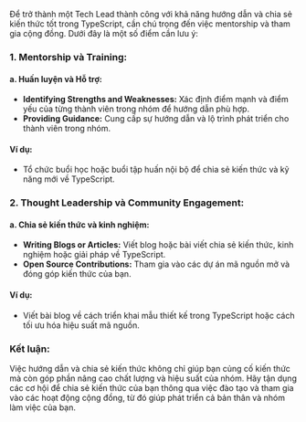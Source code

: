 Để trở thành một Tech Lead thành công với khả năng hướng dẫn và chia sẻ kiến thức tốt trong TypeScript, cần chú trọng đến việc mentorship và tham gia cộng đồng. Dưới đây là một số điểm cần lưu ý:

### 1. Mentorship và Training:

#### a. Huấn luyện và Hỗ trợ:

- **Identifying Strengths and Weaknesses:** Xác định điểm mạnh và điểm yếu của từng thành viên trong nhóm để hướng dẫn phù hợp.
- **Providing Guidance:** Cung cấp sự hướng dẫn và lộ trình phát triển cho thành viên trong nhóm.

#### Ví dụ:

- Tổ chức buổi học hoặc buổi tập huấn nội bộ để chia sẻ kiến thức và kỹ năng mới về TypeScript.

### 2. Thought Leadership và Community Engagement:

#### a. Chia sẻ kiến thức và kinh nghiệm:

- **Writing Blogs or Articles:** Viết blog hoặc bài viết chia sẻ kiến thức, kinh nghiệm hoặc giải pháp về TypeScript.
- **Open Source Contributions:** Tham gia vào các dự án mã nguồn mở và đóng góp kiến thức của bạn.

#### Ví dụ:

- Viết bài blog về cách triển khai mẫu thiết kế trong TypeScript hoặc cách tối ưu hóa hiệu suất mã nguồn.

### Kết luận:

Việc hướng dẫn và chia sẻ kiến thức không chỉ giúp bạn củng cố kiến thức mà còn góp phần nâng cao chất lượng và hiệu suất của nhóm. Hãy tận dụng các cơ hội để chia sẻ kiến thức của bạn thông qua việc đào tạo và tham gia vào các hoạt động cộng đồng, từ đó giúp phát triển cả bản thân và nhóm làm việc của bạn.
